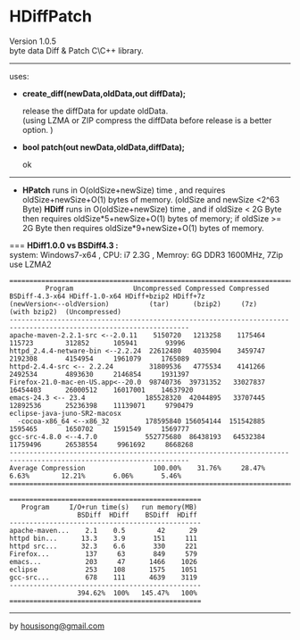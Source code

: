 **HDiffPatch**
================
Version 1.0.5  
byte data Diff & Patch  C\C++ library.  

---
uses:

*  **create_diff(newData,oldData,out diffData);**
  
   release the diffData for update oldData.  
   (using LZMA or ZIP compress the diffData before release is a better option. )  
  
*  **bool patch(out newData,oldData,diffData);**
  
   ok  
  
---
*  
    **HPatch** runs in O(oldSize+newSize) time , and requires oldSize+newSize+O(1) bytes of memory.  (oldSize and newSize \<2^63 Byte)
    **HDiff** runs in O(oldSize+newSize) time , and if oldSize \< 2G Byte then requires oldSize\*5+newSize+O(1) bytes of memory; if oldSize \>= 2G Byte then requires oldSize\*9+newSize+O(1) bytes of memory. 
  
===
**HDiff1.0.0 vs  BSDiff4.3 :**    
    system: Windows7-x64 ,  CPU: i7 2.3G , Memroy: 6G DDR3 1600MHz, 7Zip use LZMA2  

```
===================================================================================================================
         Program               Uncompressed Compressed Compressed BSDiff-4.3-x64 HDiff-1.0-x64 HDiff+bzip2 HDiff+7z
(newVersion<--oldVersion)          (tar)      (bzip2)     (7z)     (with bzip2)  (Uncompressed)
-------------------------------------------------------------------------------------------------------------------
apache-maven-2.2.1-src <--2.0.11    5150720   1213258    1175464       115723        312852      105941       93996
httpd_2.4.4-netware-bin <--2.2.24  22612480   4035904    3459747      2192308       4154954     1961079     1765089
httpd-2.4.4-src <-- 2.2.24         31809536   4775534    4141266      2492534       4893630     2146854     1931397
Firefox-21.0-mac-en-US.app<--20.0  98740736  39731352   33027837     16454403      26000512    16017001    14637920
emacs-24.3 <-- 23.4               185528320  42044895   33707445     12892536      25236398    11139071     9790479
eclipse-java-juno-SR2-macosx
  -cocoa-x86_64 <--x86_32         178595840 156054144  151542885      1595465       1650702     1591549     1569777
gcc-src-4.8.0 <--4.7.0            552775680  86438193   64532384     11759496      26538554     9961692     8668268
-------------------------------------------------------------------------------------------------------------------
Average Compression                 100.00%    31.76%     28.47%        6.63%        12.21%       6.06%       5.46%
===================================================================================================================

================================================
   Program     I/O+run time(s)   run memory(MB)
                 BSDiff  HDiff    BSDiff  HDiff
------------------------------------------------
apache-maven...    2.1    0.5        42      29
httpd bin...      13.3    3.9       151     111
httpd src...      32.3    6.6       330     221
Firefox...         137     63       849     579
emacs...           203     47      1466    1026
eclipse            253    108      1575    1051
gcc-src...         678    111      4639    3119
------------------------------------------------
                 394.62%  100%   145.47%   100%
================================================
```
  
---
by housisong@gmail.com  

